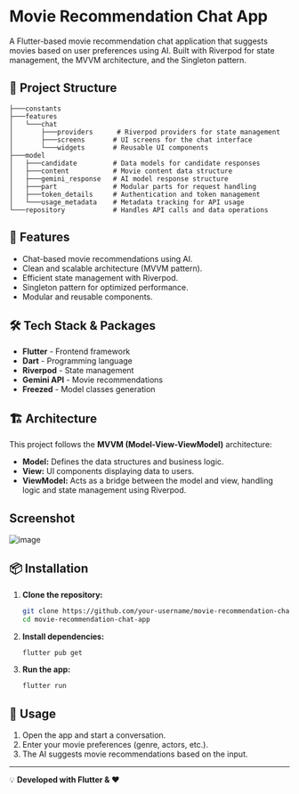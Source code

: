 # Movie Recommendation Chat App

A Flutter-based movie recommendation chat application that suggests movies based on user preferences using AI. Built with Riverpod for state management, the MVVM architecture, and the Singleton pattern.

## 📂 Project Structure

```
├───constants
├───features
│   └───chat
│       ├───providers      # Riverpod providers for state management
│       ├───screens       # UI screens for the chat interface
│       └───widgets       # Reusable UI components
├───model
│   ├───candidate         # Data models for candidate responses
│   ├───content           # Movie content data structure
│   ├───gemini_response   # AI model response structure
│   ├───part              # Modular parts for request handling
│   ├───token_details     # Authentication and token management
│   └───usage_metadata    # Metadata tracking for API usage
└───repository            # Handles API calls and data operations
```

## 🚀 Features

- Chat-based movie recommendations using AI.
- Clean and scalable architecture (MVVM pattern).
- Efficient state management with Riverpod.
- Singleton pattern for optimized performance.
- Modular and reusable components.

## 🛠️ Tech Stack & Packages

- **Flutter** - Frontend framework
- **Dart** - Programming language
- **Riverpod** - State management
- **Gemini API** - Movie recommendations
- **Freezed** - Model classes generation

## 🏗️ Architecture

This project follows the **MVVM (Model-View-ViewModel)** architecture:

- **Model:** Defines the data structures and business logic.
- **View:** UI components displaying data to users.
- **ViewModel:** Acts as a bridge between the model and view, handling logic and state management using Riverpod.

## Screenshot
![image](https://github.com/user-attachments/assets/7d7dfd30-e4f7-4395-bcaf-9e93f1d3449c)


## 📦 Installation

1. **Clone the repository:**
   ```sh
   git clone https://github.com/your-username/movie-recommendation-chat-app.git
   cd movie-recommendation-chat-app
   ```
2. **Install dependencies:**
   ```sh
   flutter pub get
   ```
3. **Run the app:**
   ```sh
   flutter run
   ```

## 📜 Usage

1. Open the app and start a conversation.
2. Enter your movie preferences (genre, actors, etc.).
3. The AI suggests movie recommendations based on the input.

---

💡 **Developed with Flutter & ❤️**

